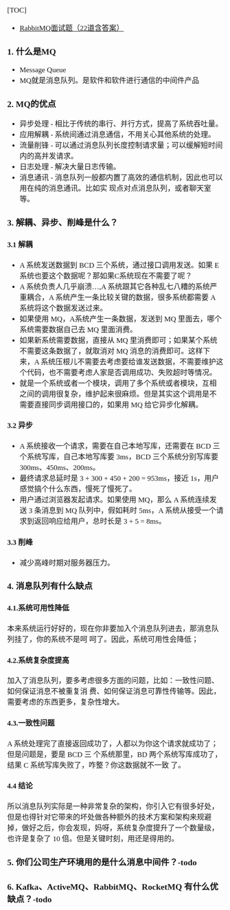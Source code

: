 <span  style="font-family: Simsun,serif; font-size: 17px; ">

[TOC]

- [RabbitMQ面试题（22道含答案）](https://blog.csdn.net/m0_52184592/article/details/126514406)

### 1. 什么是MQ

- Message Queue
- MQ就是消息队列。是软件和软件进行通信的中间件产品

### 2. MQ的优点

- 异步处理 - 相比于传统的串行、并行方式，提高了系统吞吐量。
- 应用解耦 - 系统间通过消息通信，不用关心其他系统的处理。
- 流量削锋 - 可以通过消息队列长度控制请求量；可以缓解短时间内的高并发请求。
- 日志处理 - 解决大量日志传输。
- 消息通讯 - 消息队列一般都内置了高效的通信机制，因此也可以用在纯的消息通讯。比如实
  现点对点消息队列，或者聊天室等。

### 3. 解耦、异步、削峰是什么？

#### 3.1 解耦

- A 系统发送数据到 BCD 三个系统，通过接口调用发送。如果 E 系统也要这个数据呢？那如果C系统现在不需要了呢？
- A 系统负责人几乎崩溃…,A 系统跟其它各种乱七八糟的系统严重耦合，A 系统产生一条比较关键的数据，很多系统都需要 A 系统将这个数据发送过来。
- 如果使用 MQ，A系统产生一条数据，发送到 MQ 里面去，哪个系统需要数据自己去 MQ 里面消费。
- 如果新系统需要数据，直接从 MQ 里消费即可；如果某个系统不需要这条数据了，就取消对 MQ 消息的消费即可。这样下来，A 系统压根儿不需要去考虑要给谁发送数据，不需要维护这个代码，也不需要考虑人家是否调用成功、失败超时等情况。
- 就是一个系统或者一个模块，调用了多个系统或者模块，互相之间的调用很复杂，维护起来很麻烦。但是其实这个调用是不需要直接同步调用接口的，如果用 MQ 给它异步化解耦。

#### 3.2 异步

- A 系统接收一个请求，需要在自己本地写库，还需要在 BCD 三个系统写库，自己本地写库要 3ms，BCD 三个系统分别写库要 300ms、450ms、200ms。
- 最终请求总延时是 3 + 300 + 450 + 200 = 953ms，接近 1s，用户感觉搞个什么东西，慢死了慢死了。
- 用户通过浏览器发起请求。如果使用 MQ，那么 A 系统连续发送 3 条消息到 MQ 队列中，假如耗时 5ms，A 系统从接受一个请求到返回响应给用户，总时长是 3 + 5 = 8ms。

#### 3.3 削峰

- 减少高峰时期对服务器压力。

### 4. 消息队列有什么缺点

#### 4.1.系统可用性降低

本来系统运行好好的，现在你非要加入个消息队列进去，那消息队列挂了，你的系统不是呵
呵了。因此，系统可用性会降低；

#### 4.2.系统复杂度提高

加入了消息队列，要多考虑很多方面的问题，比如：一致性问题、如何保证消息不被重复消
费、如何保证消息可靠性传输等。因此，需要考虑的东西更多，复杂性增大。

#### 4.3.一致性问题

A 系统处理完了直接返回成功了，人都以为你这个请求就成功了；但是问题是，要是 BCD 三
个系统那里，BD 两个系统写库成功了，结果 C 系统写库失败了，咋整？你这数据就不一致
了。

#### 4.4 结论

所以消息队列实际是一种非常复杂的架构，你引入它有很多好处，但是也得针对它带来的坏处做各种额外的技术方案和架构来规避掉，做好之后，你会发现，妈呀，系统复杂度提升了一个数量级，也许是复杂了 10 倍。但是关键时刻，用还是得用的。

### 5. 你们公司生产环境用的是什么消息中间件？-todo

### 6. Kafka、ActiveMQ、RabbitMQ、RocketMQ 有什么优缺点？-todo

</span> 